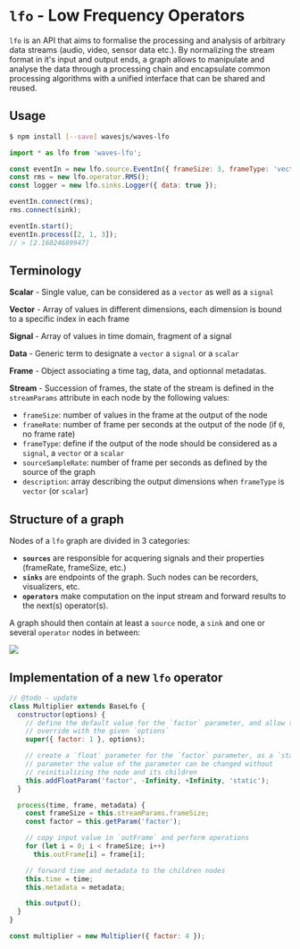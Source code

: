 # `lfo` - Low Frequency Operators

`lfo` is an API that aims to formalise the processing and analysis of arbitrary data streams (audio, video, sensor data etc.). By normalizing the stream format in it's input and output ends, a graph allows to manipulate and analyse the data through a processing chain and encapsulate common processing algorithms with a unified interface that can be shared and reused.

## Usage

```sh
$ npm install [--save] wavesjs/waves-lfo
```

```js
import * as lfo from 'waves-lfo';

const eventIn = new lfo.source.EventIn({ frameSize: 3, frameType: 'vector' });
const rms = new lfo.operator.RMS();
const logger = new lfo.sinks.Logger({ data: true });

eventIn.connect(rms);
rms.connect(sink);

eventIn.start();
eventIn.process([2, 1, 3]);
// > [2.16024689947]
```

## Terminology

__Scalar__ - Single value, can be considered as a `vector` as well as a `signal`

__Vector__ - Array of values in different dimensions, each dimension is 
bound to a specific index in each frame

__Signal__ - Array of values in time domain, fragment of a signal

__Data__ - Generic term to designate a `vector` a `signal` or a `scalar`

__Frame__ - Object associating a time tag, data, and optionnal metadatas.

__Stream__ - Succession of frames, the state of the stream is defined in the `streamParams` attribute in each node by the following values:
- `frameSize`: number of values in the frame at the output of the node
- `frameRate`: number of frame per seconds at the output of the node (if `0`, no frame rate)
- `frameType`: define if the output of the node should be considered as a `signal`, a `vector` or a `scalar`
- `sourceSampleRate`: number of frame per seconds as defined by the source of the graph
- `description`: array describing the output dimensions when `frameType` is `vector` (or `scalar`)

## Structure of a graph

Nodes of a `lfo` graph are divided in 3 categories:

- **`sources`** are responsible for acquering signals and their properties (frameRate, frameSize, etc.)
- **`sinks`** are endpoints of the graph. Such nodes can be recorders, visualizers, etc.
- **`operators`** make computation on the input stream and forward results to the next(s) operator(s).

A graph should then contain at least a `source` node, a `sink` and one or several `operator` nodes in between:


![](https://dl.dropboxusercontent.com/u/606131/lfo.png)


## Implementation of a new `lfo` operator

```js
// @todo - update
class Multiplier extends BaseLfo {
  constructor(options) {
    // define the default value for the `factor` parameter, and allow to 
    // override with the given `options`
    super({ factor: 1 }, options);

    // create a `float` parameter for the `factor` parameter, as a `static`
    // parameter the value of the parameter can be changed without 
    // reinitializing the node and its children
    this.addFloatParam('factor', -Infinity, +Infinity, 'static');
  }

  process(time, frame, metadata) {
    const frameSize = this.streamParams.frameSize;
    const factor = this.getParam('factor');

    // copy input value in `outFrame` and perform operations
    for (let i = 0; i < frameSize; i++)
      this.outFrame[i] = frame[i];

    // forward time and metadata to the children nodes
    this.time = time;
    this.metadata = metadata;

    this.output();
  }
}

const multiplier = new Multiplier({ factor: 4 });
```

